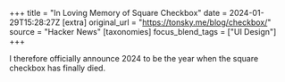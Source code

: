 +++
title = "In Loving Memory of Square Checkbox"
date = 2024-01-29T15:28:27Z
[extra]
original_url = "https://tonsky.me/blog/checkbox/"
source = "Hacker News"
[taxonomies]
focus_blend_tags = ["UI Design"]
+++

I therefore officially announce 2024 to be the year when the square checkbox has finally died.
